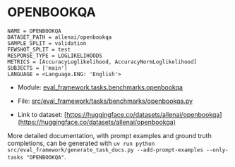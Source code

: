 # OPENBOOKQA

````
NAME = OPENBOOKQA
DATASET_PATH = allenai/openbookqa
SAMPLE_SPLIT = validation
FEWSHOT_SPLIT = test
RESPONSE_TYPE = LOGLIKELIHOODS
METRICS = [AccuracyLoglikelihood, AccuracyNormLoglikelihood]
SUBJECTS = ['main']
LANGUAGE = <Language.ENG: 'English'>
````

- Module: [eval_framework.tasks.benchmarks.openbookqa](eval_framework.tasks.benchmarks.openbookqa)

- File: [src/eval_framework/tasks/benchmarks/openbookqa.py](../../src/eval_framework/tasks/benchmarks/openbookqa.py)

- Link to dataset: [https://huggingface.co/datasets/allenai/openbookqa](https://huggingface.co/datasets/allenai/openbookqa)

More detailed documentation, with prompt examples and ground truth completions, can be generated with `uv run python src/eval_framework/generate_task_docs.py --add-prompt-examples --only-tasks "OPENBOOKQA"`.

